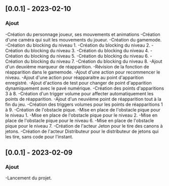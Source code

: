 ## [0.0.1] - 2023-02-10
### Ajout
-Création du personnage joueur, ses mouvements et animations
-Création d'une caméra qui suit les mouvements du joueur.
-Création du gamemode.
-Création du blocking du niveau 1.
-Création du blocking du niveau 2.
-Création du blocking du niveau 3.
-Création du blocking du niveau 4.
-Création du blocking du niveau 5.
-Création du blocking du niveau 6.
-Création du blocking du niveau 7.
-Création du blocking du niveau 8.
-Ajout d'un deuxième marqueur de réapparition.
-Révision de la fonction de réapparition dans le gamemode.
-Ajout d'une action pour recommencer le niveau.
-Ajout d'une action pour réapparaitre au point d'apparition enregistré.
-Ajout d'actions de test pour changer de point d'apparition dynamiquement avec le pavé numérique.
-Création des points d'apparitions 3 à 8.
-Création d'un trigger volume pour affecter automatiquement les points de réapparition.
-Ajout d'un neuvième point de réapparition tout à la fin du jeu.
-Création des triggers volumes pour les points de réapparitions 1 à 9.
-Création de l'obstacle pique.
-Mise en place de l'obstacle pique pour le niveau 1.
-Mise en place de l'obstacle pique pour le niveau 2.
-Mise en place de l'obstacle pique pour le niveau 6.
-Mise en place de l'obstacle pique pour le niveau 7.
-Création de l'acteur Jeton pour le tire des canons à jetons.
-Création de l'acteur Distributeur pour le distributeur de jetons qui les tire, sans code pour l'instant.

## [0.0.1] - 2023-02-09
### Ajout
-Lancement du projet.